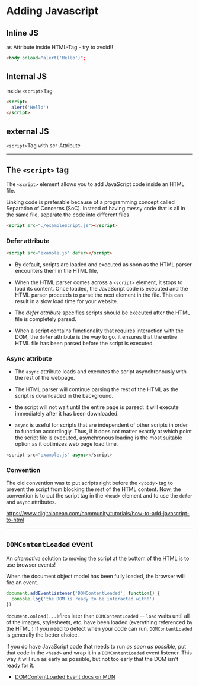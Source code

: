 # Adding Javascript



## Inline JS

as Attribute inside HTML-Tag - try to avoid!!

```html
<body onload="alert('Hello')";
```

## Internal JS

inside `<script>`Tag

```html
<script>
  alert('Hello')
</script>
```

## external JS

`<script>`Tag with scr-Attribute

------

## The `<script>` tag

The `<script>` element allows you to add JavaScript code inside an HTML file.

Linking code is preferable because of a programming concept called Separation of Concerns (SoC). Instead of having messy code that is all in the same file,  separate the code into different files

```html
<script src="./exampleScript.js"></script>
```

### Defer attribute

```html
<script src="example.js" defer></script>
```

- By default, scripts are loaded and executed as soon as the HTML parser encounters them in the HTML file,

- When the HTML parser comes across a `<script>` element, it stops to load its content. Once loaded, the JavaScript code is executed and the HTML parser proceeds to parse the next element in the file. This can result in a slow load time for your website.

- The _defer attribute_ specifies scripts should be executed after the HTML file is completely parsed.
- When a script contains functionality that requires interaction with the DOM, the `defer` attribute is the way to go. it ensures that the entire HTML file has been parsed before the script is executed.

### Async attribute

- The `async` attribute loads and executes the script asynchronously with the rest of the webpage.


- The HTML parser will continue parsing the rest of the HTML as the script is downloaded in the background. 
- the script will not wait until the entire page is parsed: it will execute immediately after it has been downloaded.

- `async` is useful for scripts that are independent of other scripts in order to function accordingly. Thus, if it does not matter exactly at which point the script file is executed, asynchronous loading is the most suitable option as it optimizes web page load time.

```js
<script src="example.js" async></script>
```

### Convention

The old convention was to put scripts right before the `</body>` tag to prevent the script from blocking the rest of the HTML content. Now, the convention is to put the script tag in the `<head>` element and to use the `defer` and `async` attributes.

https://www.digitalocean.com/community/tutorials/how-to-add-javascript-to-html

------

## `DOMContentLoaded` event

An _alternative_ solution to moving the script at the bottom of the HTML is to use browser events!

When the document object model has been fully loaded, the browser will fire an event.

```js
document.addEventListener('DOMContentLoaded', function() {
  console.log('the DOM is ready to be interacted with!')
})
```

`document.onload(...)`fires later than `DOMContentLoaded` -- `load` waits until all of the images, stylesheets, etc. have been loaded (everything referenced by the HTML.)  If you need to detect when your code can run, `DOMContentLoaded` is generally the better choice.

if you do have JavaScript code that needs to run _as soon as possible_, put that code in the `<head>` and wrap it in a `DOMContentLoaded` event listener. This way it will run as early as possible, but not too early that the DOM isn't ready for it.

- [DOMContentLoaded Event docs on MDN](https://developer.mozilla.org/en-US/docs/Web/Events/DOMContentLoaded)

